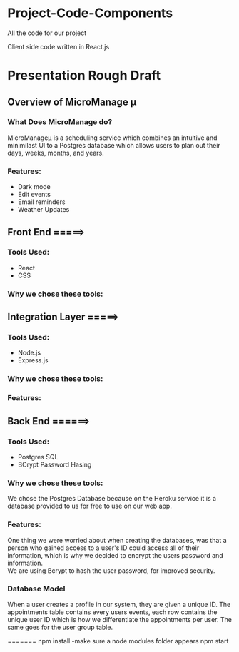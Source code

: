 # Project-Code-Components
All the code for our project

Client side code written in React.js 

<h1>Presentation Rough Draft</h1>

<h2>Overview of MicroManage &mu;</h2>
  <h3>What Does MicroManage do?</h3>
    MicroManage&mu; is a scheduling service which combines an
      intuitive and minimilast UI to a Postgres database which allows
      users to plan out their days, weeks, months, and years. <br>

    
  <h3>Features:</h3>
  <ul>
    <li> Dark mode </li>
    <li> Edit events </li>
    <li> Email reminders </li>
    <li> Weather Updates </li>
  </ul>


<h2>Front End =====> </h2>
  <h3>Tools Used:</h3>
  <ul>
    <li>React</li>
    <li>CSS</li>
  </ul>
  <h3>Why we chose these tools:</h3>



<h2>Integration Layer =====></h2>

  <h3>Tools Used:</h3>
  <ul>
    <li>Node.js</li>
    <li>Express.js</li>
  </ul>
  <h3>Why we chose these tools:</h3>

  <h3>Features: </h3>

<h2>Back End ======></h2>


  <h3>Tools Used:</h3>
  <ul>
    <li>Postgres SQL</li>
    <li>BCrypt Password Hasing</li>
  </ul>
  <h3>Why we chose these tools:</h3>
  We chose the Postgres Database because on the Heroku service it is 
    a database provided to us for free to use on our web app. 
  

  <h3>Features: </h3>

   One thing we were worried about when creating the databases, was that
      a person who gained access to a user's ID could access all of their
      information, which is why we decided to encrypt the users password and information.
      <br>
      We are using Bcrypt to hash the user password, for improved security.  
    
  <h3>Database Model</h3>
  When a user creates a profile in our system, they are given a unique ID.
    The appointments table contains every users events, each row contains the unique user ID
    which is how we differentiate the appointments per user.
    The same goes for the user group table. 
  
  

=======
npm install
-make sure a node modules folder appears 
npm start
